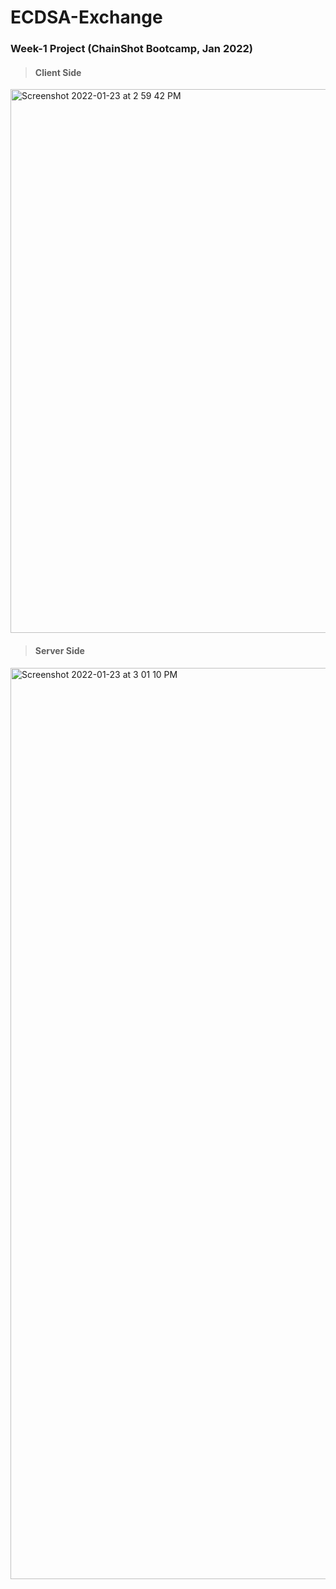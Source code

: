 # ECDSA-Exchange
### Week-1 Project (ChainShot Bootcamp, Jan 2022)


> #### Client Side

<img width="870" alt="Screenshot 2022-01-23 at 2 59 42 PM" src="https://user-images.githubusercontent.com/72552910/150674861-bd4425c2-3d89-489c-bc74-2b2e662e23ae.png">


> #### Server Side

<img width="1458" alt="Screenshot 2022-01-23 at 3 01 10 PM" src="https://user-images.githubusercontent.com/72552910/150675062-a88954e1-e471-4c68-b3dc-b4d1d7d84ea8.png">
